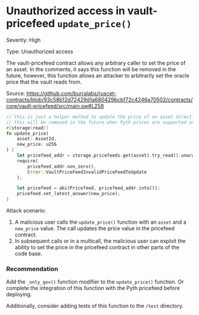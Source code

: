 # Unauthorized access in vault-pricefeed `update_price()`

Severity: High

Type: Unauthorized access

The vault-pricefeed contract allows any arbitrary caller to set the price of an asset. In the comments, it says this function will be removed in the future, however, this function allows an attacker to arbitrarily set the oracle price that the vault reads from. 

Source: https://github.com/burralabs/ruscet-contracts/blob/93c58b12d72429d1a680429bcbf72c4246a70502/contracts/core/vault-pricefeed/src/main.sw#L258

```rust
// this is just a helper method to update the price of an asset directly from VaultPricefeed
// this will be removed in the future when Pyth prices are supported on-chain
#[storage(read)]
fn update_price(
    asset: AssetId,
    new_price: u256
) {
    let pricefeed_addr = storage.pricefeeds.get(asset).try_read().unwrap_or(ZERO_CONTRACT);
    require(
        pricefeed_addr.non_zero(),
        Error::VaultPriceFeedInvalidPriceFeedToUpdate
    );

    let pricefeed = abi(Pricefeed, pricefeed_addr.into());
    pricefeed.set_latest_answer(new_price);
}
```

Attack scenario:

1) A malicious user calls the `update_price()` function with an `asset` and a `new_price` value. The call updates the price value in the pricefeed contract. 
2) In subsequent calls or in a multicall, the malicious user can exploit the ability to set the price in the pricefeed contract in other parts of the code base.

### Recommendation 

Add the `_only_gov()` function modifier to the `update_price()` function. Or complete the integration of this function with the Pyth pricefeed before deploying.

Additionally, consider adding tests of this function to the `/test` directory. 

